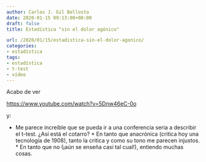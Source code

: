 ```yaml
---
author: Carlos J. Gil Bellosta
date: 2020-01-15 09:13:00+00:00
draft: false
title: Estadística "sin el dolor agónico"

url: /2020/01/15/estadistica-sin-el-dolor-agonico/
categories:
- estadística
tags:
- estadística
- t-test
- vídeo
---
```





Acabo de ver








https://www.youtube.com/watch?v=5Dnw46eC-0o








y:





  * Me parece increíble que se pueda ir a una conferencia seria a describir el t-test. ¿Así está el cotarro?  * En tanto que anacrónica (critica hoy una tecnología de 1908), tanto la critica y como su tono me parecen injustos.  * En tanto que no (¡aún se enseña casi tal cual!), entiendo muchas cosas.

